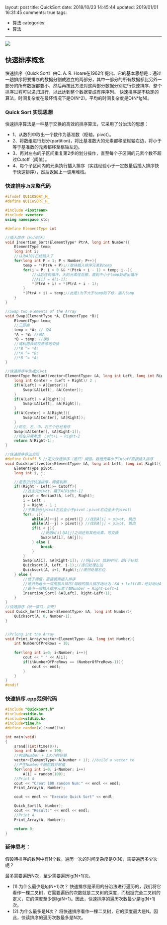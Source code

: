 layout: post
title: QuickSort
date: 2018/10/23 14:45:44
updated: 2019/01/01 16:31:45
comments: true
tags:
- 算法
categories:
- 算法

---
<img src="https://eisenhao.coding.net/p/eisenhao/d/eisenhao/git/raw/master/uploads/QuickSort.jpg" class="full-image" />

## 快速排序概念
快速排序（Quick Sort）由C. A. R. Hoare在1962年提出。它的基本思想是：通过一趟排序将要排序的数据分割成独立的两部分，其中一部分的所有数据都比另外一部分的所有数据都要小，然后再按此方法对这两部分数据分别进行快速排序，整个排序过程可以递归进行，以此达到整个数据变成有序序列。
快速排序是不稳定的算法，时间复杂度在最坏情况下是O(N^2)，平均的时间复杂度是O(N*lgN)。
<!-- more -->
### Quick Sort 实现思想
快速排序算法是一种基于交换的高效的排序算法，它采用了分治法的思想：
* 1、从数列中取出一个数作为基准数（枢轴，pivot）。 
* 2、将数组进行划分(partition)，将比基准数大的元素都移至枢轴右边，将小于等于基准数的元素都移至枢轴左边。
* 3、再对左右的子区间重复第2步的划分操作，直至每个子区间的元素个数不超过Cutoff（阈值）。
* 4、每个子区间内的元素执行插入排序（实践经验小于一定数量后插入排序快于快速排序），然后返回上一调用堆栈。

### 快速排序.h完整代码
```c++ 文件名：QuickSort.h
#ifndef QUICKSORT_H_
#define QUICKSORT_H_

#include <iostream>
#include <vector>
using namespace std;

#define ElementType int

//插入排序（从小到大）
void Insertion_Sort(ElementType* PtrA, long int Number){
    ElementType temp;
    long int i;
    //认为A[0]已经插入了
    for(long int P = 1; P < Number; P++){
        temp = *(PtrA + P);//取待插入排序元素到temp
        for(i = P; i > 0 && *(PtrA + i - 1) > temp; i--){
            //从后往前循环，大的元素往后挪，直到不小于temp处退出循环
            //A[i] = A[i-1];
            *(PtrA + i) = *(PtrA + i - 1);
        }
        *(PtrA + i) = temp;//此是i为不大于temp的下标，插入temp
    }
}

//Swap two elements of the Array
void Swap(ElementType *A, ElementType *B){
    ElementType temp;
    //三部曲
    temp = *A; // 存A
    *A = *B; //换A
    *B = temp; //换B
    //或利用异或性质原地交换
    //*B ^= *A;
    //*A ^= *B;
    //*B ^= *A;
}

//快速排序中生成pivot
ElementType Median3(vector<ElementType> &A, long int Left, long int Right){
    long int Center = (Left + Right)/ 2 ;
    if(A[Left] > A[Center]){
        Swap(&A[Left], &A[Center]);
    }
    if(A[Left] > A[Right]){
        Swap(&A[Left], &A[Right]);
    }
    if(A[Center] > A[Right]){
        Swap(&A[Center], &A[Right]);
    }
    //现在，左、中、右三个已经有序
    Swap(&A[Center], &A[Right-1]);
    //现在只需考虑　Left+1 ~ Right-2
    return A[Right-1];
}

//快速排序算法实现
#define Cutoff 5 //定义快速排序（递归）阈值，数组元素小于Cutoff直接插入排序
void Quicksort(vector<ElementType> &A, long int Left, long int Right){
    ElementType pivot;
    long int i, j;

    //是否进行快速排序，阈值判断
    if((Right - Left)>= Cutoff){
        //选主元pivot，藏于A[Right-1]
        pivot = Median3(A, Left, Right);
        i = Left ;
        j = Right - 1 ;
        //子集划分(pivot左边全小于pivot；pivot右边全大于pivot)
        for(; ;){
            while(A[++i] < pivot){} //找到A[i] > pivot, 跳出
            while(A[--j] > pivot){} //找到A[j] < pivot, 跳出
            if(i < j){
                //说明A[i]与A[j]之间还有其他元素，可交换
                Swap(&A[i], &A[j]);
            } else {
                break;
            }
        }
        Swap(&A[i], &A[Right-1]); //将pivot 放到中间，即i下标处
        Quicksort(A, Left, i-1);//递归处理左边
        Quicksort(A, i+1, Right);//递归处理右边
    } else {
        //低于阈值，直接调用插入排序
        //递归到最小一层用插入排序(每段的插入排序地址为：&A + Left(即：绝对地址A 加相对地址Left)
        //最小一层插入排序元素个数Number = Right-Left+1
        Insertion_Sort( &A[Left], Right-Left+1);
    }
}
//快速排序（统一接口，加壳）
void Quick_Sort(vector<ElementType> &A, long int Number){
    Quicksort(A, 0, Number-1);
}


//Prlong int the Array
void Print_Array(vector<ElementType> &A, long int Number){
    int NumberOfPreRows = 10;
    
    for(long int i=0; i<Number; i++){
        cout << " " << A[i];
        if(i%NumberOfPreRows == (NumberOfPreRows-1)){
        	cout << endl;
        }
    }
}
#endif
```

### 快速排序.cpp范例代码
```c++ 文件名：QuickSort.cpp
#include "QuickSort.h"
#include<stdio.h>
#include<stdlib.h>
#include<time.h>
#define random(x)(rand()%x)

int main(void)
{
    srand((int)time(0));
    long int Number = 100;
    //构造Number + 1大小的容器
    vector<ElementType> A(Number + 1); //build a vector to
    //产生Number个随机数并赋值
    for(long int i=0; i<Number; i++)
        A[i] = random(100);
    //Print A
    cout << "Creat 100 random Num:" << endl << endl;
    Print_Array(A, Number);

    cout << endl << "Execute Quick Sort" << endl;

    Quick_Sort(A, Number);
    cout << "Result:" << endl << endl;
    //Print A
    Print_Array(A, Number);

    return 0;
}
```

### 延伸思考：
假设待排序的数列中有N个数。遍历一次的时间复杂度是O(N)，需要遍历多少次呢？

最多需要遍历N次，至少需要遍历lg(N+1)次。
* (1).为什么最少是lg(N+1)次？
快速排序是采用的分治法进行遍历的，我们将它看作一棵二叉树，它需要遍历的次数就是二叉树的深度，而根据完全二叉树的定义，它的深度至少是lg(N+1)。因此，快速排序的遍历次数最少是lg(N+1)次。
* (2).为什么最多是N次？
将快速排序看作一棵二叉树，它的深度最大是N。因此，快读排序的遍历次数最多是N次。
